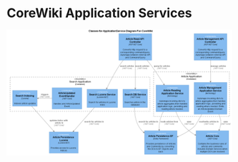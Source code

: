 # CoreWiki Application Services

![alt=Application Services](images/Classes-for-ApplicationService-Diagram-For-CoreWiki.png)
